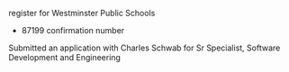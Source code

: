 register for Westminster Public Schools
- 87199 confirmation number

Submitted an application with Charles Schwab for Sr Specialist, Software Development and Engineering